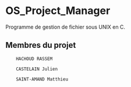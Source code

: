 # OS_Project_Manager
Programme de gestion de fichier sous UNIX en C.
## Membres du projet
```
	HACHOUD RASSEM
```
```
	CASTELAIN Julien
```
```
	SAINT-AMAND Matthieu
```
